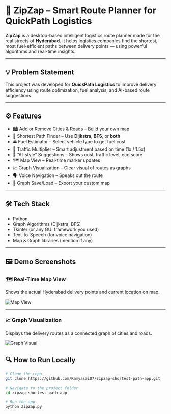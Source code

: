 # 🚚 ZipZap – Smart Route Planner for QuickPath Logistics

**ZipZap** is a desktop-based intelligent logistics route planner made for the real streets of **Hyderabad**. It helps logistics companies find the shortest, most fuel-efficient paths between delivery points — using powerful algorithms and real-time insights.

---

## 💡 Problem Statement
This project was developed for **QuickPath Logistics** to improve delivery efficiency using route optimization, fuel analysis, and AI-based route suggestions.

---

## ⚙️ Features

- 🏙️ Add or Remove Cities & Roads – Build your own map
- 📍 Shortest Path Finder – Use **Dijkstra**, **BFS**, or **both**
- 🚘 Fuel Estimator – Select vehicle type to get fuel cost
- 🚦 Traffic Multiplier – Smart adjustment based on time (1x / 1.5x)
- 🧠 “AI-style” Suggestions – Shows cost, traffic level, eco score
- 🗺️ Map View – Real-time marker updates
- 📈 Graph Visualization – Clear visual of routes as graphs
- 🗣️ Voice Navigation – Speaks out the route
- 💾 Graph Save/Load – Export your custom map

---

## 🛠 Tech Stack

- Python
- Graph Algorithms (Dijkstra, BFS)
- Tkinter (or any GUI framework you used)
- Text-to-Speech (for voice navigation)
- Map & Graph libraries (mention if any)

---
## 🖼️ Demo Screenshots

### 🗺️ Real-Time Map View
Shows the actual Hyderabad delivery points and current location on map.

![Map View](screenshots/map_view.png)

---

### 📈 Graph Visualization
Displays the delivery routes as a connected graph of cities and roads.

![Graph Visual](screenshots/graph_visual.png)


## 🔍 How to Run Locally

```bash
# Clone the repo
git clone https://github.com/Ramyasai07/zipzap-shortest-path-app.git

# Navigate to the project folder
cd zipzap-shortest-path-app

# Run the app
python ZipZap.py


